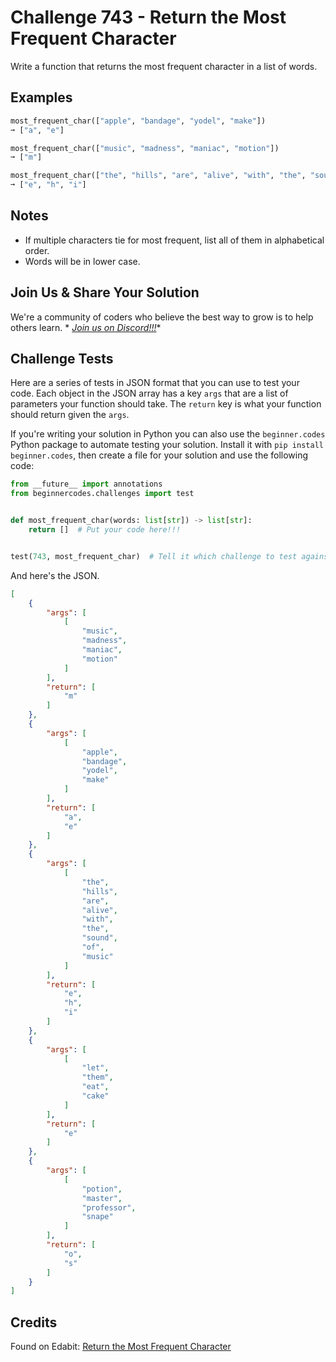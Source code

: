 # Challenge 743 - Return the Most Frequent Character

Write a function that returns the most frequent character in a list of words.

## Examples
```python
most_frequent_char(["apple", "bandage", "yodel", "make"])
➞ ["a", "e"]

most_frequent_char(["music", "madness", "maniac", "motion"])
➞ ["m"]

most_frequent_char(["the", "hills", "are", "alive", "with", "the", "sound", "of", "music"])
➞ ["e", "h", "i"]
```
## Notes

- If multiple characters tie for most frequent, list all of them in alphabetical order.
- Words will be in lower case.

## Join Us & Share Your Solution

We're a community of coders who believe the best way to grow is to help others learn. *
*[Join us on Discord!!!](https://discord.gg/sfHykntuGy)**

## Challenge Tests

Here are a series of tests in JSON format that you can use to test your code. Each object in the JSON array has a
key `args` that are a list of parameters your function should take. The `return` key is what your function should return
given the `args`.

If you're writing your solution in Python you can also use the `beginner.codes` Python package to automate testing your
solution. Install it with `pip install beginner.codes`, then create a file for your solution and use the following code:

```python
from __future__ import annotations
from beginnercodes.challenges import test


def most_frequent_char(words: list[str]) -> list[str]:
    return []  # Put your code here!!!


test(743, most_frequent_char)  # Tell it which challenge to test against
```

And here's the JSON.

```json
[
    {
        "args": [
            [
                "music",
                "madness",
                "maniac",
                "motion"
            ]
        ],
        "return": [
            "m"
        ]
    },
    {
        "args": [
            [
                "apple",
                "bandage",
                "yodel",
                "make"
            ]
        ],
        "return": [
            "a",
            "e"
        ]
    },
    {
        "args": [
            [
                "the",
                "hills",
                "are",
                "alive",
                "with",
                "the",
                "sound",
                "of",
                "music"
            ]
        ],
        "return": [
            "e",
            "h",
            "i"
        ]
    },
    {
        "args": [
            [
                "let",
                "them",
                "eat",
                "cake"
            ]
        ],
        "return": [
            "e"
        ]
    },
    {
        "args": [
            [
                "potion",
                "master",
                "professor",
                "snape"
            ]
        ],
        "return": [
            "o",
            "s"
        ]
    }
]
```

## Credits

Found on Edabit: [Return the Most Frequent Character](https://edabit.com/challenge/KcD3bABvuryCfZAYv)
